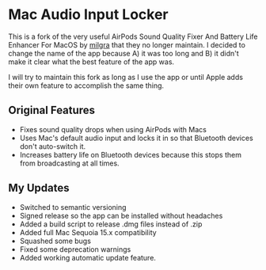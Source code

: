 # Mac Audio Input Locker

This is a fork of the very useful AirPods Sound Quality Fixer And Battery Life Enhancer For MacOS by [milgra](https://github.com/milgra/) that they no longer maintain. I decided to change the name of the app because A) it was too long and B) it didn't make it clear what the best feature of the app was.

I will try to maintain this fork as long as I use the app or until Apple adds their own feature to accomplish the same thing.

## Original Features

- Fixes sound quality drops when using AirPods with Macs
- Uses Mac's default audio input and locks it in so that Bluetooth devices don't auto-switch it.
- Increases battery life on Bluetooth devices because this stops them from broadcasting at all times.

## My Updates

- Switched to semantic versioning
- Signed release so the app can be installed without headaches
- Added a build script to release .dmg files instead of .zip
- Added full Mac Sequoia 15.x compatibility 
- Squashed some bugs
- Fixed some deprecation warnings
- Added working automatic update feature.
